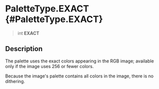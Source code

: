 PaletteType.EXACT {#PaletteType.EXACT}
=================

> int **EXACT**

Description
-----------

The palette uses the exact colors appearing in the RGB image; available
only if the image uses 256 or fewer colors.

Because the image\'s palette contains all colors in the image, there is
no dithering.

